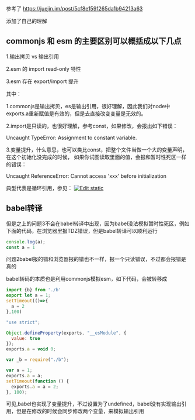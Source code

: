 参考了 https://juejin.im/post/5cf8e159f265da1b94213a63

添加了自己的理解

## commonjs 和 esm 的主要区别可以概括成以下几点

1.输出拷贝 vs 输出引用

2.esm 的 import read-only 特性

3.esm 存在 export/import 提升

其中：

1.commonjs是输出拷贝，es是输出引用，很好理解，因此我们对node中exports.a重新赋值是有效的，但是去直接改变变量是无效的。

2.import是只读的，也很好理解，参考const，如果修改，会报出如下错误：

Uncaught TypeError: Assignment to constant variable.

3.变量提升，什么意思，也可以类比const，把整个文件当做一个大的变量声明，在这个初始化没完成的时候，
如果你试图读取里面的值，会报和暂时性死区一样的错误：

Uncaught ReferenceError: Cannot access 'xxx' before initialization

典型代表是循环引用，参见： [![Edit static](https://codesandbox.io/static/img/play-codesandbox.svg)](https://codesandbox.io/s/static-emtj2?fontsize=14)

## babel转译

但是之上的问题3不会在babel转译中出现，因为babel没法模拟暂时性死区，例如下面的代码，在浏览器里报TDZ错误，但是babel转译可以顺利运行

```javascript
console.log(a);
const a = 1
```

问题2babel报的错和浏览器报的错也不一样，报一个只读错误，不过都会报错是真的

babel转码的本质也是利用commonjs模拟esm，如下代码，会被转移成

```javascript
import {b} from './b'
export let a = 1;
setTimeout(()=>{
  a = 2
},100)
```

```javascript
"use strict";

Object.defineProperty(exports, "__esModule", {
  value: true
});
exports.a = void 0;

var _b = require("./b");

var a = 1;
exports.a = a;
setTimeout(function () {
  exports.a = a = 2;
}, 100);
```

可见,babel也实现了变量提升，不过设置为了undefined，babel没有实现输出引用，但是在修改的时候会同步修改两个变量，来模拟输出引用



